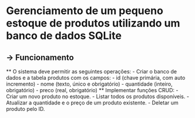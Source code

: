  # Gerenciamento de um pequeno estoque de produtos utilizando um banco de dados SQLite

## -> Funcionamento 

** O sistema deve permitir as seguintes operações:
       - Criar o banco de dados e a tabela produtos com os campos:
       - id (chave primária, com auto incremento)
       - nome (texto, único e obrigatório)
       - quantidade (inteiro, obrigatório)
       - preco (real, obrigatório)
** Implementar funções CRUD:
       - Criar um novo produto no estoque.
       - Listar todos os produtos disponíveis.
       - Atualizar a quantidade e o preço de um produto existente.
       - Deletar um produto pelo ID.

 
